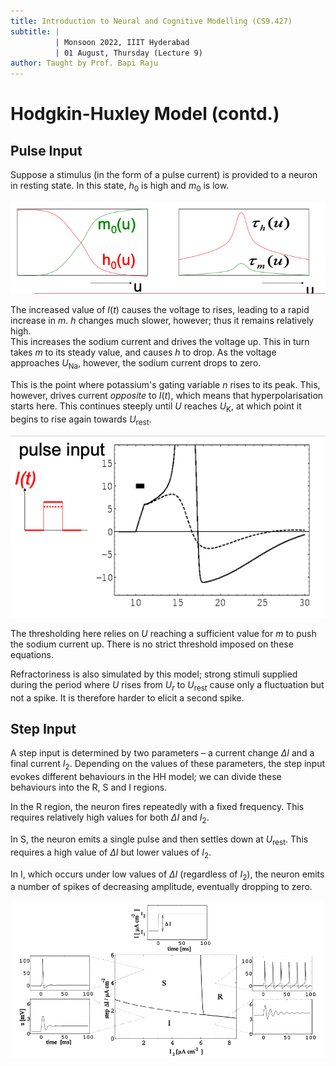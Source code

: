 ```yaml
---
title: Introduction to Neural and Cognitive Modelling (CS9.427)
subtitle: |
          | Monsoon 2022, IIIT Hyderabad
          | 01 August, Thursday (Lecture 9)
author: Taught by Prof. Bapi Raju
---
```


# Hodgkin-Huxley Model (contd.)
## Pulse Input
Suppose a stimulus (in the form of a pulse current) is provided to a neuron in resting state. In this state, $h_0$ is high and $m_0$ is low.

![Variation of Gating Variables with $U$](gvars.png)

The increased value of $I(t)$ causes the voltage to rises, leading to a rapid increase in $m$. $h$ changes much slower, however; thus it remains relatively high.  
This increases the sodium current and drives the voltage up. This in turn takes $m$ to its steady value, and causes $h$ to drop. As the voltage approaches $U_\text{Na}$, however, the sodium current drops to zero.

This is the point where potassium's gating variable $n$ rises to its peak. This, however, drives current *opposite* to $I(t)$, which means that hyperpolarisation starts here. This continues steeply until $U$ reaches $U_\text{K}$, at which point it begins to rise again towards $U_\text{rest}$.

![HH Model under Pulse Input](hhpulse.png)

The thresholding here relies on $U$ reaching a sufficient value for $m$ to push the sodium current up. There is no strict threshold imposed on these equations.

Refractoriness is also simulated by this model; strong stimuli supplied during the period where $U$ rises from $U_r$ to $U_\text{rest}$ cause only a fluctuation but not a spike. It is therefore harder to elicit a second spike.

## Step Input
A step input is determined by two parameters – a current change $\Delta I$ and a final current $I_2$. Depending on the values of these parameters, the step input evokes different behaviours in the HH model; we can divide these behaviours into the R, S and I regions.

In the R region, the neuron fires repeatedly with a fixed frequency. This requires relatively high values for both $\Delta I$ and $I_2$.

In S, the neuron emits a single pulse and then settles down at $U_\text{rest}$. This requires a high value of $\Delta I$ but lower values of $I_2$.

In I, which occurs under low values of $\Delta I$ (regardless of $I_2$), the neuron emits a number of spikes of decreasing amplitude, eventually dropping to zero.

![HH Model under Step Input](hhstep.png)